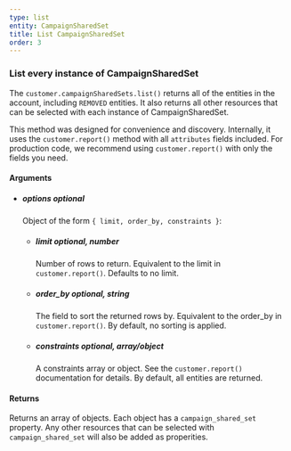 ```yaml
---
type: list
entity: CampaignSharedSet 
title: List CampaignSharedSet 
order: 3
---
```


### List every instance of CampaignSharedSet 


The `customer.campaignSharedSets.list()` returns all of the entities in the account, including `REMOVED` entities. It also returns all other resources that can be selected with each instance of CampaignSharedSet.

This method was designed for convenience and discovery. Internally, it uses the `customer.report()` method with all `attributes` fields included. For production code, we recommend using `customer.report()` with only the fields you need.


#### Arguments

-   ##### options _optional_
    Object of the form `{ limit, order_by, constraints }`:
    -   ##### limit _optional, number_
        Number of rows to return. Equivalent to the limit in `customer.report()`. Defaults to no limit.
    -   ##### order_by _optional, string_
        The field to sort the returned rows by. Equivalent to the order_by in `customer.report()`. By default, no sorting is applied.
    -   ##### constraints _optional, array/object_
        A constraints array or object. See the `customer.report()` documentation for details. By default, all entities are returned.


#### Returns

Returns an array of objects.
Each object has a `campaign_shared_set` property. Any other resources that can be selected with `campaign_shared_set` will also be added as properities.
